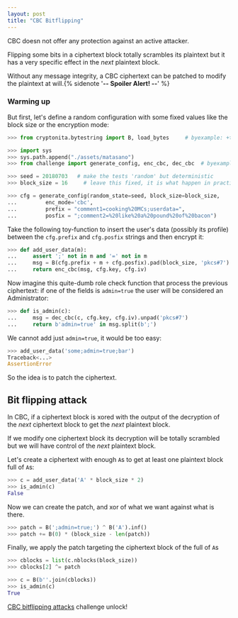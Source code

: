 ```yaml
---
layout: post
title: "CBC Bitflipping"
---
```


CBC doesn not offer any protection against an active attacker.

Flipping some bits in a ciphertext block totally scrambles its
plaintext but it has a very specific effect in the *next* plaintext
block.

Without any message integrity, a CBC ciphertext can be patched
to modify the plaintext at will.{% sidenote '**-- Spoiler Alert! --**' %}<!--more-->

### Warming up

But first, let's define a random configuration with some fixed values like
the block size or the encryption mode:

```python
>>> from cryptonita.bytestring import B, load_bytes     # byexample: +timeout=10

>>> import sys
>>> sys.path.append("./assets/matasano")
>>> from challenge import generate_config, enc_cbc, dec_cbc  # byexample: +timeout=10

>>> seed = 20180703   # make the tests 'random' but deterministic
>>> block_size = 16     # leave this fixed, it is what happen in practice

>>> cfg = generate_config(random_state=seed, block_size=block_size,
...         enc_mode='cbc',
...         prefix = "comment1=cooking%20MCs;userdata=",
...         posfix = ";comment2=%20like%20a%20pound%20of%20bacon")
```

Take the following toy-function to insert the user's data (possibly
its profile) between the ``cfg.prefix`` and ``cfg.posfix`` strings
and then encrypt it:

```python
>>> def add_user_data(m):
...     assert ';' not in m and '=' not in m
...     msg = B(cfg.prefix + m + cfg.posfix).pad(block_size, 'pkcs#7')
...     return enc_cbc(msg, cfg.key, cfg.iv)
```

Now imagine this quite-dumb role check function that process the
previous ciphertext: if one of the fields is ``admin=true``
the user will be considered an Administrator:

```python
>>> def is_admin(c):
...     msg = dec_cbc(c, cfg.key, cfg.iv).unpad('pkcs#7')
...     return b'admin=true' in msg.split(b';')
```

We cannot add just ``admin=true``, it would be too easy:

```python
>>> add_user_data('some;admin=true;bar')
Traceback<...>
AssertionError
```

So the idea is to patch the ciphertext.

## Bit flipping attack

In CBC, if a ciphertext block is xored with the output of the decryption
of the *next* ciphertext block to get the *next* plaintext block.

If we modify one ciphertext block its decryption will be totally scrambled
but we will have control of the *next* plaintext block.

Let's create a ciphertext with enough ``A``s to get at least one plaintext block
full of ``A``s:

```python
>>> c = add_user_data('A' * block_size * 2)
>>> is_admin(c)
False
```

Now we can create the patch, and xor of what we want against what
is there.

```python
>>> patch = B(';admin=true;') ^ B('A').inf()
>>> patch += B(0) * (block_size - len(patch))
```

Finally, we apply the patch targeting the ciphertext block of the
full of ``A``s

```python
>>> cblocks = list(c.nblocks(block_size))
>>> cblocks[2] ^= patch

>>> c = B(b''.join(cblocks))
>>> is_admin(c)
True
```

[CBC bitflipping attacks](https://cryptopals.com/sets/2/challenges/16)
challenge unlock!
